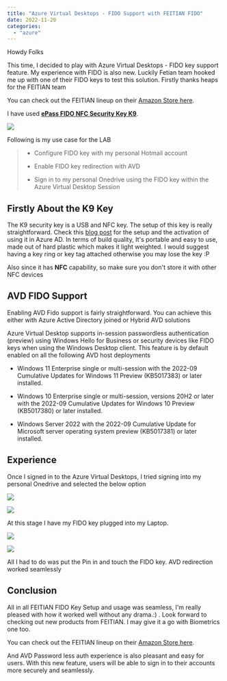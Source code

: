 ```yaml
---
title: "Azure Virtual Desktops - FIDO Support with FEITIAN FIDO"
date: 2022-11-20
categories: 
  - "azure"
---
```


Howdy Folks

This time, I decided to play with Azure Virtual Desktops - FIDO key support feature. My experience with FIDO is also new. Luckily Fetian team hooked me up with one of their FIDO keys to test this solution. Firstly thanks heaps for the FEITIAN team

You can check out the FEITIAN lineup on their [Amazon Store here](https://domk.pro/aNB8F4).

I have used **[ePass FIDO NFC Security Key K9](https://www.ftsafe.com/Products/FIDO/NFC)**.

[![](images/20221120_214905.jpg)](https://hungryboysl.wordpress.com/wp-content/uploads/2022/11/20221120_214905.jpg)

Following is my use case for the LAB

> - Configure FIDO key with my personal Hotmail account
> 
> - Enable FIDO key redirection with AVD
> 
> - Sign in to my personal Onedrive using the FIDO key within the Azure Virtual Desktop Session

## **Firstly About the K9 Key**

The K9 security key is a USB and NFC key. The setup of this key is really straightforward. Check this [blog post](https://www.azureblog.pl/2021/05/25/fido-feitian/) for the setup and the activation of using it in Azure AD. In terms of build quality, It's portable and easy to use, made out of hard plastic which makes it light weighted. I would suggest having a key ring or key tag attached otherwise you may lose the key :P

Also since it has **NFC** capability, so make sure you don't store it with other NFC devices

## AVD FIDO Support

Enabling AVD Fido support is fairly straightforward. You can achieve this either with Azure Active Directory joined or Hybrid AVD solutions

Azure Virtual Desktop supports in-session passwordless authentication (preview) using Windows Hello for Business or security devices like FIDO keys when using the Windows Desktop client. This feature is by default enabled on all the following AVD host deployments

- Windows 11 Enterprise single or multi-session with the 2022-09 Cumulative Updates for Windows 11 Preview (KB5017383) or later installed.

- Windows 10 Enterprise single or multi-session, versions 20H2 or later with the 2022-09 Cumulative Updates for Windows 10 Preview (KB5017380) or later installed.

- Windows Server 2022 with the 2022-09 Cumulative Update for Microsoft server operating system preview (KB5017381) or later installed.

## Experience

Once I signed in to the Azure Virtual Desktops, I tried signing into my personal Onedrive and selected the below option

[![](images/image.png)](https://hungryboysl.wordpress.com/wp-content/uploads/2022/11/image.png)

[![](images/image-1.png)](https://hungryboysl.wordpress.com/wp-content/uploads/2022/11/image-1.png)

At this stage I have my FIDO key plugged into my Laptop.

[![](images/image-2.png)](https://hungryboysl.wordpress.com/wp-content/uploads/2022/11/image-2.png)

[![](images/image-3.png)](https://hungryboysl.wordpress.com/wp-content/uploads/2022/11/image-3.png)

All I had to do was put the Pin in and touch the FIDO key. AVD redirection worked seamlessly

## Conclusion

All in all FEITIAN FIDO Key Setup and usage was seamless, I'm really pleased with how it worked well without any drama.:) . Look forward to checking out new products from FEITIAN. I may give it a go with Biometrics one too.

You can check out the FEITIAN lineup on their [Amazon Store here](https://domk.pro/aNB8F4).

And AVD Password less auth experience is also pleasant and easy for users. With this new feature, users will be able to sign in to their accounts more securely and seamlessly.
